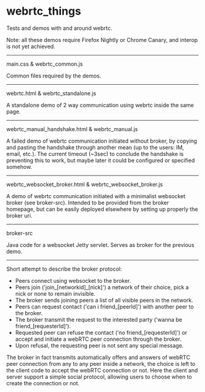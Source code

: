 webrtc_things
=============

Tests and demos with and around webrtc.

Note: all these demos require Firefox Nightly or Chrome Canary, and interop is not yet achieved.

***
main.css & webrtc_common.js

Common files required by the demos.
***
webrtc.html & webrtc_standalone.js

A standalone demo of 2 way communication using webrtc inside the same page.
***
webrtc_manual_handshake.html & webrtc_manual.js

A failed demo of webrtc communication initiated without broker, by copying and pasting the handshake through another mean (up to the users: IM, email, etc.). The current timeout (~3sec) to conclude the handshake is preventing this to work, but maybe later it could be configured or specified somehow.
***
webrtc_websocket_broker.html & webrtc_websocket_broker.js

A demo of webrtc communication initiated with a minimalist websocket broker (see broker-src).
Intended to be provided from the broker homepage, but can be easily deployed elsewhere by setting up properly the broker uri.
***
broker-src

Java code for a websocket Jetty servlet. Serves as broker for the previous demo.
***
Short attempt to describe the broker protocol:
- Peers connect using websocket to the broker.
- Peers join ('join_[networkid]_[nick]') a network of their choice, pick a nick or none to remain invisible.
- The broker sends joining peers a list of all visible peers in the network.
- Peers can request contact ('can i friend_[peerId]') with another peer to the broker.
- The broker transmit the request to the interested party ('wanna be friend_[requesterId]').
- Requested peer can refuse the contact ('no friend_[requesterId]') or accept and initiate a webRTC peer connection through the broker.
- Upon refusal, the requesting peer is not sent any special message.

The broker in fact transmits automatically offers and answers of webRTC peer connection from any to any peer inside a network, the choice is left to the client code to accept the webRTC connection or not.
Here the client and server support a simple social protocol, allowing users to choose when to create the connection or not.
